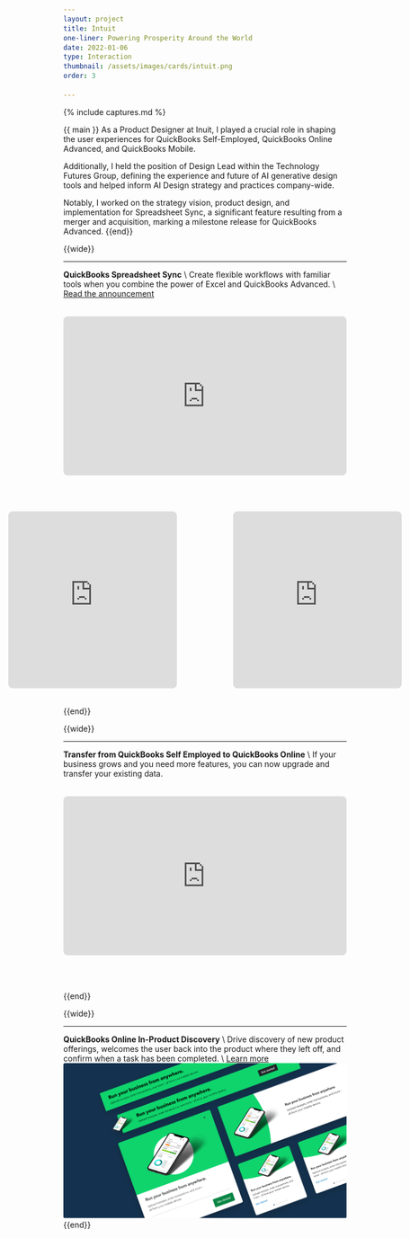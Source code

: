 ```yaml
---
layout: project
title: Intuit
one-liner: Powering Prosperity Around the World
date: 2022-01-06
type: Interaction
thumbnail: /assets/images/cards/intuit.png
order: 3

---
```

{% include captures.md %}

{{ main }}
As a Product Designer at Inuit, I played a crucial role in shaping the user experiences for QuickBooks Self-Employed, QuickBooks Online Advanced, and QuickBooks Mobile. 

Additionally, I held the position of Design Lead within the Technology Futures Group, defining the experience and future of AI generative design tools and helped inform AI Design strategy and practices company-wide. 

Notably, I worked on the strategy vision, product design, and implementation for Spreadsheet Sync, a significant feature resulting from a merger and acquisition, marking a milestone release for QuickBooks Advanced.
{{end}}

{{wide}}
<br/>

---
**QuickBooks Spreadsheet Sync** \\
Create flexible workflows with familiar tools when you combine the power of Excel and QuickBooks Advanced. \\
[Read the announcement](https://quickbooks.intuit.com/r/quickbooks-online/whats-new-in-quickbooks-online-april-2022/)

<div style="position:relative;padding-top:56.2%;margin-bottom: 4rem;margin-top: 2rem;">
    <iframe width="560" height="315" src="https://www.youtube.com/embed/RPmzERYArqM" title="YouTube video player" frameborder="0" allow="accelerometer; clipboard-write; encrypted-media; gyroscope; picture-in-picture; web-share" allowfullscreen style="position:absolute;top:0;left:0;width:100%;height:100%;border-radius:8px;"></iframe>
</div>

<div style="display: flex; gap: 100px; align-items: center; justify-content: center; margin-bottom: 2rem;margin-top: 4rem">
    <iframe width="560" height="315" src="https://www.youtube.com/embed/IZsXw9UmLRE" title="YouTube video player" frameborder="0" allow="accelerometer; autoplay; clipboard-write; encrypted-media; gyroscope; picture-in-picture; web-share" allowfullscreen style="border-radius:8px;"></iframe>
    <iframe width="560" height="315" src="https://www.youtube.com/embed/_MCX9aAuQSo" title="YouTube video player" frameborder="0" allow="accelerometer; autoplay; clipboard-write; encrypted-media; gyroscope; picture-in-picture; web-share" allowfullscreen style="border-radius:8px;"></iframe>
</div>
{{end}}

{{wide}}
<br/>

---
**Transfer from QuickBooks Self Employed to QuickBooks Online** \\
If your business grows and you need more features, you can now upgrade and transfer your existing data.
<div style="position:relative;padding-top:56.2%;margin-bottom: 4rem;margin-top: 2rem;">
    <iframe width="560" height="315" src="https://www.youtube.com/embed/4YkmiFFjkM0" title="YouTube video player" frameborder="0" allow="accelerometer; clipboard-write; encrypted-media; gyroscope; picture-in-picture; web-share" allowfullscreen style="position:absolute;top:0;left:0;width:100%;height:100%;border-radius:8px;"></iframe>
</div>

{{end}}

{{wide}}
<br/>

---
**QuickBooks Online In-Product Discovery** \\
Drive discovery of new product offerings, welcomes the user back into the product where they left off, and confirm when a task has been completed. \\
[Learn more](http://design.intuit.com/quickbooks/marketing/ipd/)
[![In-Product Discovery](/assets/images/projects/intuit/ipd.png)](http://design.intuit.com/quickbooks/marketing/ipd/)
{{end}}


